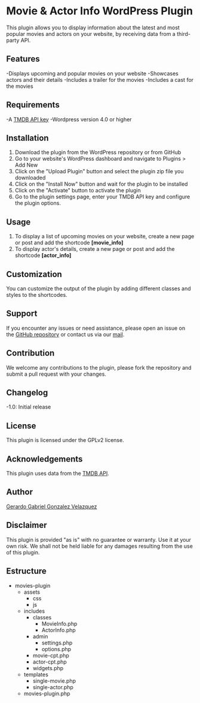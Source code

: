 # Movie & Actor Info WordPress Plugin
This plugin allows you to display information about the latest and most popular movies and actors on your website, by receiving data from a third-party API.

## Features
-Displays upcoming and popular movies on your website
-Showcases actors and their details
-Includes a trailer for the movies
-Includes a cast for the movies

## Requirements
-A [TMDB API key](https://www.themoviedb.org/settings/api)
-Wordpress version 4.0 or higher

## Installation
1. Download the plugin from the WordPress repository or from GitHub
2. Go to your website's WordPress dashboard and navigate to Plugins > Add New
3. Click on the "Upload Plugin" button and select the plugin zip file you downloaded
4. Click on the "Install Now" button and wait for the plugin to be installed
5. Click on the "Activate" button to activate the plugin
6. Go to the plugin settings page, enter your TMDB API key and configure the plugin options.

## Usage
1. To display a list of upcoming movies on your website, create a new page or post and add the shortcode **\[movie_info\]**
2. To display actor's details, create a new page or post and add the shortcode **\[actor_info\]**

## Customization
You can customize the output of the plugin by adding different classes and styles to the shortcodes.

## Support
If you encounter any issues or need assistance, please open an issue on the [GitHub repository](https://github.com/Gergab00/movie-plugin) or contact us via our [mail](contact@gerardo-gonzalez.dev).

## Contribution
We welcome any contributions to the plugin, please fork the repository and submit a pull request with your changes.

## Changelog
-1.0: Initial release

## License
This plugin is licensed under the GPLv2 license.

## Acknowledgements
This plugin uses data from the [TMDB API](https://www.themoviedb.org/).

## Author
[Gerardo Gabriel Gonzalez Velazquez](https://gerardo-gonzalez.dev)

## Disclaimer
This plugin is provided "as is" with no guarantee or warranty. Use it at your own risk. We shall not be held liable for any damages resulting from the use of this plugin.

## Estructure
- movies-plugin
    - assets
        - css
        - js
    - includes
        - classes
            - MovieInfo.php
            - ActorInfo.php
        - admin
            - settings.php
            - options.php
        - movie-cpt.php
        - actor-cpt.php
        - widgets.php
    - templates
        - single-movie.php
        - single-actor.php
    - movies-plugin.php